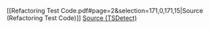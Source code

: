 [[Refactoring Test Code.pdf#page=2&selection=171,0,171,15|Source (Refactoring Test Code)]]
[Source (TSDetect)](https://testsmells.org/pages/testsmells.html#GeneralFixture)

